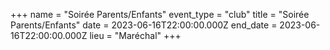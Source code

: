 +++
name = "Soirée Parents/Enfants"
event_type = "club"
title = "Soirée Parents/Enfants"
date = 2023-06-16T22:00:00.000Z
end_date = 2023-06-16T22:00:00.000Z
lieu = "Maréchal"
+++

